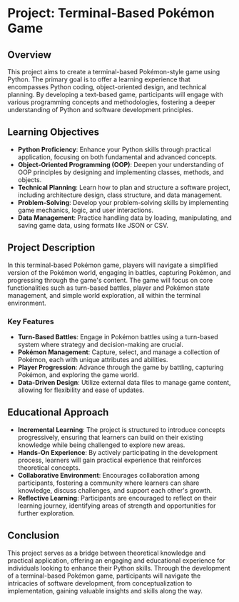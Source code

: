 # Project: Terminal-Based Pokémon Game

## Overview

This project aims to create a terminal-based Pokémon-style game using Python. The primary goal is to offer a learning experience that encompasses Python coding, object-oriented design, and technical planning. By developing a text-based game, participants will engage with various programming concepts and methodologies, fostering a deeper understanding of Python and software development principles.

## Learning Objectives

- **Python Proficiency**: Enhance your Python skills through practical application, focusing on both fundamental and advanced concepts.
- **Object-Oriented Programming (OOP)**: Deepen your understanding of OOP principles by designing and implementing classes, methods, and objects.
- **Technical Planning**: Learn how to plan and structure a software project, including architecture design, class structure, and data management.
- **Problem-Solving**: Develop your problem-solving skills by implementing game mechanics, logic, and user interactions.
- **Data Management**: Practice handling data by loading, manipulating, and saving game data, using formats like JSON or CSV.

## Project Description

In this terminal-based Pokémon game, players will navigate a simplified version of the Pokémon world, engaging in battles, capturing Pokémon, and progressing through the game's content. The game will focus on core functionalities such as turn-based battles, player and Pokémon state management, and simple world exploration, all within the terminal environment.

### Key Features

- **Turn-Based Battles**: Engage in Pokémon battles using a turn-based system where strategy and decision-making are crucial.
- **Pokémon Management**: Capture, select, and manage a collection of Pokémon, each with unique attributes and abilities.
- **Player Progression**: Advance through the game by battling, capturing Pokémon, and exploring the game world.
- **Data-Driven Design**: Utilize external data files to manage game content, allowing for flexibility and ease of updates.

## Educational Approach

- **Incremental Learning**: The project is structured to introduce concepts progressively, ensuring that learners can build on their existing knowledge while being challenged to explore new areas.
- **Hands-On Experience**: By actively participating in the development process, learners will gain practical experience that reinforces theoretical concepts.
- **Collaborative Environment**: Encourages collaboration among participants, fostering a community where learners can share knowledge, discuss challenges, and support each other's growth.
- **Reflective Learning**: Participants are encouraged to reflect on their learning journey, identifying areas of strength and opportunities for further exploration.

## Conclusion

This project serves as a bridge between theoretical knowledge and practical application, offering an engaging and educational experience for individuals looking to enhance their Python skills. Through the development of a terminal-based Pokémon game, participants will navigate the intricacies of software development, from conceptualization to implementation, gaining valuable insights and skills along the way.
